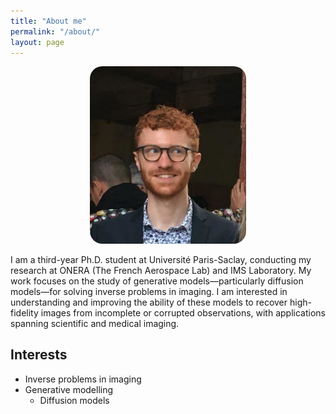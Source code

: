 ```yaml
---
title: "About me"
permalink: "/about/"
layout: page
---
```


<div align="center">
    <img src="/pp2.jpg" width="250" style="border-radius: 20px;">
</div>




I am a third-year Ph.D. student at Université Paris-Saclay, conducting my research at ONERA (The French Aerospace Lab) and IMS Laboratory. My work focuses on the study of generative models—particularly diffusion models—for solving inverse problems in imaging. I am interested in understanding and improving the ability of these models to recover high-fidelity images from incomplete or corrupted observations, with applications spanning scientific and medical imaging.

## Interests

- Inverse problems in imaging
- Generative modelling
    - Diffusion models
